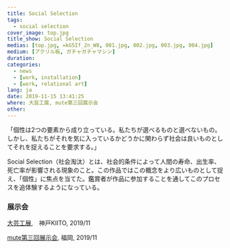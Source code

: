 ```yaml
---
title: Social Selection
tags:
  - social selection
cover_image: top.jpg
title_show: Social Selection
medias: [top.jpg, =kG5If_2n_W8, 001.jpg, 002.jpg, 003.jpg, 004.jpg]
medium: [アクリル板, ガチャガチャマシン]
duration:
categories:
  - news
  - [work, installation]
  - [work, relational art]
lang: ja
date: 2019-11-15 13:41:25
where: 大芸工展, mute第三回展示会
other:
---
```

「個性は2つの要素から成り立っている。私たちが選べるものと選べないもの。しかし、私たちがそれを気に入っているかどうかに関わらず社会は良いものとしてそれを捉えることを要求する。」

Social Selection（社会淘汰）とは、社会的条件によって人間の寿命、出生率、死亡率が影響される現象のこと。この作品ではこの概念をより広いものとして捉え、「個性」に焦点を当てた。鑑賞者が作品に参加することを通してこのプロセスを追体験するようになっている。

### 展示会
[大芸工展](http://www.geikou.net/2020/04/06/【大芸工展2019出展作品】social-selection/),　神戸KIITO, 2019/11

[mute第三回展示会](https://mute.untamable.work), 福岡, 2019/11
<!--
# Tag Plugins
## Image
{% img [class names] /path/to/image [width] [height] "title text 'alt text'" %}

## Link
{% link text url [external] [title] %}

## YouTube
{% youtube video_id %}

## Vimeo
{% vimeo video_id [width] [height] %}

<!-- more -->
